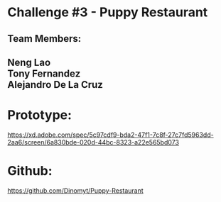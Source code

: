 # Challenge #3 - Puppy Restaurant

Team Members: 
---------------------
Neng Lao  
Tony Fernandez  
Alejandro De La Cruz  
----------------------
  
  
  
# Prototype:  
https://xd.adobe.com/spec/5c97cdf9-bda2-47f1-7c8f-27c7fd5963dd-2aa6/screen/6a830bde-020d-44bc-8323-a22e565bd073

# Github:  
https://github.com/Dinomyt/Puppy-Restaurant
